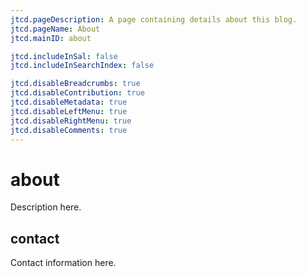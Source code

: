 ```yaml
---
jtcd.pageDescription: A page containing details about this blog.
jtcd.pageName: About
jtcd.mainID: about

jtcd.includeInSal: false
jtcd.includeInSearchIndex: false

jtcd.disableBreadcrumbs: true
jtcd.disableContribution: true
jtcd.disableMetadata: true
jtcd.disableLeftMenu: true
jtcd.disableRightMenu: true
jtcd.disableComments: true
---
```


# about
Description here.

## contact
Contact information here.
